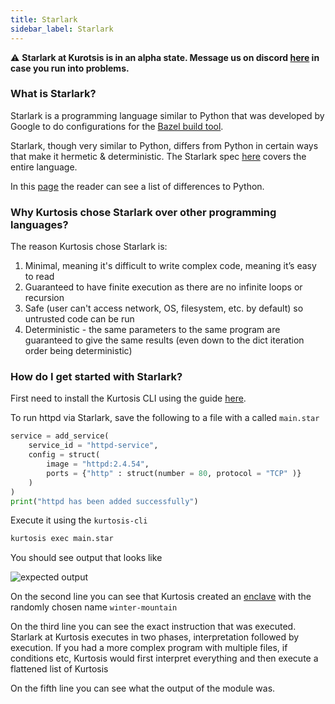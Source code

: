 ```yaml
---
title: Starlark
sidebar_label: Starlark
---
```


:warning: **Starlark at Kurotsis is in an alpha state. Message us on discord [here](https://discord.com/channels/783719264308953108/783719264308953111) in case you run into problems.**

### What is Starlark?

Starlark is a programming language similar to Python that was developed
by Google to do configurations for the [Bazel build tool](https://bazel.build/rules/language).

Starlark, though very similar to Python, differs from Python in certain ways that make it hermetic & deterministic. The Starlark spec [here](https://github.com/google/starlark-go/blob/master/doc/spec.md) covers the entire language.

In this [page](https://bazel.build/rules/language#differences_with_python) the
reader can see a list of differences to Python.

### Why Kurtosis chose Starlark over other programming languages?

The reason Kurtosis chose Starlark is:

1. Minimal, meaning it's difficult to write complex code, meaning it’s easy to read
2. Guaranteed to have finite execution as there are no infinite loops or recursion
3. Safe (user can't access network, OS, filesystem, etc. by default) so untrusted code can be run
4. Deterministic - the same parameters to the same program are guaranteed to give the same results (even down to the dict iteration order being deterministic)

### How do I get started with Starlark?

First need to install the Kurtosis CLI using the guide [here](https://docs.kurtosis.com/install).

To run httpd via Starlark, save the following to a file with a called `main.star`

```py
service = add_service(
    service_id = "httpd-service", 
    config = struct(
        image = "httpd:2.4.54", 
        ports = {"http" : struct(number = 80, protocol = "TCP" )}
    )
)
print("httpd has been added successfully")
```

Execute it using the `kurtosis-cli`

```bash
kurtosis exec main.star
```

You should see output that looks like

![expected output](/img/starlark/exec-output.png)

On the second line you can see that Kurtosis created an [enclave](/docs/reference/architecture.md#enclaves) with the randomly chosen name `winter-mountain`

On the third line you can see the exact instruction that was executed. Starlark
at Kurtosis executes in two phases, interpretation followed by execution. If
you had a more complex program with multiple files, if conditions etc, Kurtosis
would first interpret everything and then execute a flattened list of Kurtosis

On the fifth line you can see what the output of the module was.
